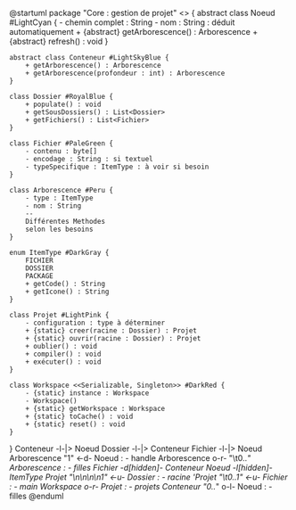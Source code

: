 @startuml
package "Core : gestion de projet" <<rectangle>> {
    abstract class Noeud #LightCyan {
        - chemin complet : String
        - nom : String : déduit automatiquement
        + {abstract} getArborescence() : Arborescence
        + {abstract} refresh() : void
    }

    abstract class Conteneur #LightSkyBlue {
        + getArborescence() : Arborescence
        + getArborescence(profondeur : int) : Arborescence
    }

    class Dossier #RoyalBlue {
        + populate() : void
        + getSousDossiers() : List<Dossier>
        + getFichiers() : List<Fichier>
    }

    class Fichier #PaleGreen {
        - contenu : byte[]
        - encodage : String : si textuel
        - typeSpecifique : ItemType : à voir si besoin
    }

    class Arborescence #Peru {
        - type : ItemType
        - nom : String
        --
        Différentes Methodes 
        selon les besoins
    }

    enum ItemType #DarkGray {
        FICHIER
        DOSSIER
        PACKAGE
        + getCode() : String
        + getIcone() : String
    }

    class Projet #LightPink {
        - configuration : type à déterminer
        + {static} creer(racine : Dossier) : Projet
        + {static} ouvrir(racine : Dossier) : Projet
        + oublier() : void
        + compiler() : void
        + exécuter() : void
    }

    class Workspace <<Serializable, Singleton>> #DarkRed {
        - {static} instance : Workspace
        - Workspace()
        + {static} getWorkspace : Workspace
        + {static} toCache() : void
        + {static} reset() : void
    }
}
Conteneur -l-|> Noeud
Dossier -l-|> Conteneur
Fichier -l-|> Noeud
Arborescence "1" <-d- Noeud : - handle
Arborescence o-r- "\t0..*" Arborescence : - filles
Fichier -d[hidden]- Conteneur
Noeud -l[hidden]- ItemType
Projet "\n\n\n\n1" <-u- Dossier : - racine
'Projet "\t0..1" <-u- Fichier : - main
Workspace o-r- Projet : - projets
Conteneur "0..*" o-l- Noeud : - filles
@enduml
